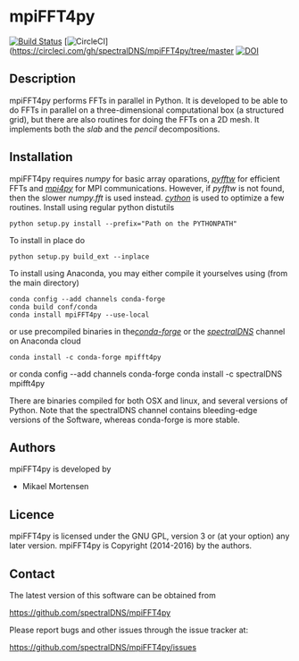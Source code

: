 # mpiFFT4py

[![Build Status](https://travis-ci.org/spectralDNS/mpiFFT4py.svg?branch=master)](https://travis-ci.org/spectralDNS/mpiFFT4py)
[![CircleCI](https://circleci.com/gh/spectralDNS/mpiFFT4py/tree/master.svg?style=svg)](https://circleci.com/gh/spectralDNS/mpiFFT4py/tree/master
[![DOI](https://zenodo.org/badge/51817237.svg)](https://zenodo.org/badge/latestdoi/51817237)



Description
----------
mpiFFT4py performs FFTs in parallel in Python. It is developed to be able to do FFTs in parallel on a three-dimensional computational box (a structured grid), but there are also routines for doing the FFTs on a 2D mesh. It implements both the *slab* and the *pencil* decompositions.

Installation
-----------
mpiFFT4py requires *numpy* for basic array oparations, [*pyfftw*](https://github.com/pyfftw/pyFFTW) for efficient FFTs and [*mpi4py*](https://bitbucket.org/mpi4py/mpi4py) for MPI communications. However, if *pyfftw* is not found, then the slower *numpy.fft* is used instead. [*cython*](http://cython.org) is used to optimize a few routines. Install using regular python distutils

    python setup.py install --prefix="Path on the PYTHONPATH"
  
To install in place do

    python setup.py build_ext --inplace
    
To install using Anaconda, you may either compile it yourselves using (from the main directory)

    conda config --add channels conda-forge
    conda build conf/conda
    conda install mpiFFT4py --use-local
    
or use precompiled binaries in the[*conda-forge*](https://anaconda.org/conda-forge/mpifft4py) or the [*spectralDNS*](https://anaconda.org/spectralDNS/mpifft4py) channel on Anaconda cloud

    conda install -c conda-forge mpifft4py

or
    conda config --add channels conda-forge
    conda install -c spectralDNS mpifft4py

There are binaries compiled for both OSX and linux, and several versions of Python. Note that the spectralDNS channel contains bleeding-edge versions of the Software, whereas conda-forge is more stable.

Authors
-------
mpiFFT4py is developed by

  * Mikael Mortensen

Licence
-------
mpiFFT4py is licensed under the GNU GPL, version 3 or (at your option) any later version. mpiFFT4py is Copyright (2014-2016) by the authors.

Contact
-------
The latest version of this software can be obtained from

  https://github.com/spectralDNS/mpiFFT4py

Please report bugs and other issues through the issue tracker at:

  https://github.com/spectralDNS/mpiFFT4py/issues
